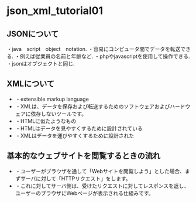 # json_xml_tutorial01

## JSONについて
・java　script　object　notation. 
・容易にコンピュータ間でデータを転送できる. 
・例えば従業員の名前と年齢など. 
・phpやjavascriptを使用して操作できる. 
・jsonはオブジェクトと同じ. 


## XMLについて
* ・extensible markup language
* ・XMLは、データを保存および転送するためのソフトウェアおよびハードウェアに依存しないツールです。
* ・HTMLに似たようなもの
* ・HTMLはデータを見やすくするために設計されている
* ・XMLはデータを運びやすくするために設計された

## 基本的なウェブサイトを閲覧するときの流れ
* ・ユーザーがブラウザを通して「Webサイトを閲覧しよう」とした場合、まずサーバに対して「HTTPリクエスト」をします。
* ・これに対してサーバ側は、受けたリクエストに対してレスポンスを返し、ユーザーのブラウザにWebページが表示される仕組みです。
